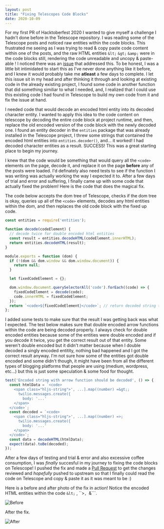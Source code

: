 ```yaml
---
layout: post
title: "Fixing Telescopes Code Blocks"
date: 2020-10-09
---
```


<!-- Discussion on the issue & thinking it through -->
For my first PR of Hacktoberfest 2020 I wanted to give myself a challenge I hadn't done before in the Telescope repository. I was reading some of the Telescope posts and noticed raw entities within the code blocks. This frustrated me seeing as I was trying to read & copy paste code content within one of the posts, and the raw HTML entities ```&lt;``` ```&gt;``` ```&amp;``` were in the code blocks still, rendering the code unreadable and uncopy & paste-able ! I noticed there was an [issue](https://github.com/Seneca-CDOT/telescope/issues/1091) that addressed this. To be honest, I was a little bit intimidated to start this as I've never done anything like it before, and I knew it would probably take me **atleast** a few days to complete. I let this issue sit in my head and after thinking it through and looking at existing code in the already existing project, I found some code in another function that did something similiar to what I needed, and, I realized that I could use this existing code I had found in Telescope to build my own code from it and fix the issue at hand.

<!-- Starting my journey --> 
I needed code that would decode an encoded html entity into its decoded character entity. I wanted to apply this idea to the code content on telescope by decoding the entire code block at project runtime, and then, replace the old encoded version of the code block with the newly decoded one. I found an entity decoder in the ```entities``` package that was already installed in the Telescope project, I threw some strings that contained the encoded html entities into ```entities.decoder()```, and... it worked! I had decoded character entities as a result. SUCCESS! This was a great starting place to begin my journey. 

<!-- Discuss the code fix & the tests around the fix -->
<!-- Discuss the need for double decoding -->
<!-- Include image example of the fix & also the code that fixed it -->
I knew that the code would be something that would query all the ```<code>``` elements on the page, decode it, and replace it on the page **before** any of the posts were loaded. I'd definately also need tests to see if the function I was writing was actually working the way I expected it to. After a few days of trial and error and suffering, I finally came up with some code that actually fixed the problem! Here is the code that does the magical fix.

The code below accepts the dom tree of Telescope, checks if the dom tree is okay, queries up all of the ```<code>``` elements, decodes any html entities within the dom, and then replaces the old code block with the fixed up code. 

```js
const entities = require('entities');

function decode(codeElement) {
  // decode twice for double encoded html entities
  const result = entities.decodeHTML(codeElement.innerHTML);
  return entities.decodeHTML(result);
}

module.exports = function (dom) {
  if (!(dom && dom.window && dom.window.document)) {
    return null;
  }

  let fixedCodeElement = {};

  dom.window.document.querySelectorAll('code').forEach((code) => {
    fixedCodeElement = decode(code);
    code.innerHTML = fixedCodeElement;
  });
  return `<code>${fixedCodeElement}</code>`; // return decoded string to the tests
};
```

I added some tests to make sure that the result I was getting back was what I expected. The test below makes sure that double encoded arrow functions within the code are being decoded properly. I always check for double encoded entities because some of the entities were double encoded and if you decode it twice, you get the correct result out of that entity. Some weren't double encoded but it didn't matter because when I double decoded a singly encoded entitity, nothing bad happened and I got the correct result anyway. I'm not sure how some of the entities got double encoded and some didn't though, it might have been from all the different types of blogging platforms that people are using (medium, wordpress, etc...) but this is just some speculation & some food for thought. 

```js
test('Encoded string with arrow function should be decoded', () => {
  const htmlData = `<code>
    <span class="hljs-string">', ...].map((number) =&gt;;
      twilio.messages.create({
        body: '...'
    </span>
  </code>`;
  const decoded = `<code>
    <span class="hljs-string">', ...].map((number) =>;
      twilio.messages.create({
        body: '...'
    </span>
  </code>`;
  const data = decodeHTML(htmlData);
  expect(data).toBe(decoded);
});
```

<!-- Before and after picture of the fix -->
After a few days of testing and trial & error and also excessive coffee consumption, I was *finally* succesful in my journey to fixing the code blocks on Telescope! I pushed the fix and made a [Pull Request](https://github.com/Seneca-CDOT/telescope/pull/1157) to get the changes reviewed and *hopefully* pushed to upstream so that I finally could read the code on Telescope and copy & paste it as it was meant to be :) 

Here is a before and after photo of the fix in action! Notice the encoded HTML entities within the code ```&lt;``` , ``&gt;```, ```&amp;```.

![](https://user-images.githubusercontent.com/35276477/95153209-e973d400-075c-11eb-804a-8d7d9d666282.PNG "Before")

After the fix.

![](https://user-images.githubusercontent.com/35276477/95153231-fb557700-075c-11eb-9db0-c5a82dfbb6cc.PNG "After")

